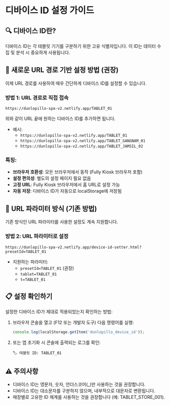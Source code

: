 # 디바이스 ID 설정 가이드

## 🔍 디바이스 ID란?

디바이스 ID는 각 테블릿 기기를 구분하기 위한 고유 식별자입니다. 이 ID는 데이터 수집 및 분석 시 중요하게 사용됩니다.

## 🚀 새로운 URL 경로 기반 설정 방법 (권장)

이제 URL 경로를 사용하여 매우 간단하게 디바이스 ID를 설정할 수 있습니다.

### 방법 1: URL 경로로 직접 접속

```
https://dunlopillo-spa-v2.netlify.app/TABLET_01
```

위와 같이 URL 끝에 원하는 디바이스 ID를 추가하면 됩니다.

- 예시:
  - `https://dunlopillo-spa-v2.netlify.app/TABLET_01`
  - `https://dunlopillo-spa-v2.netlify.app/TABLET_GANGNAM_01` 
  - `https://dunlopillo-spa-v2.netlify.app/TABLET_JAMSIL_02`

### 특징:
- **브라우저 호환성**: 모든 브라우저에서 동작 (Fully Kiosk 브라우저 포함)
- **설정 편의성**: 별도의 설정 페이지 필요 없음
- **고정 URL**: Fully Kiosk 브라우저에서 홈 URL로 설정 가능
- **자동 저장**: 디바이스 ID가 자동으로 localStorage에 저장됨

## 🔗 URL 파라미터 방식 (기존 방법)

기존 방식인 URL 파라미터를 사용한 설정도 계속 지원합니다.

### 방법 2: URL 파라미터로 설정

```
https://dunlopillo-spa-v2.netlify.app/device-id-setter.html?presetId=TABLET_01
```

- 지원하는 파라미터:
  - `presetId=TABLET_01` (권장)
  - `tablet=TABLET_01` 
  - `t=TABLET_01`

## 📋 설정 확인하기

설정한 디바이스 ID가 제대로 적용되었는지 확인하는 방법:

1. 브라우저 콘솔을 열고 (F12 또는 개발자 도구) 다음 명령어를 실행:
   ```javascript
   console.log(localStorage.getItem('dunlopillo_device_id'));
   ```

2. 또는 앱 초기화 시 콘솔에 출력되는 로그를 확인:
   ```
   🏷️ 테블릿 ID: TABLET_01
   ```

## ⚠️ 주의사항

- 디바이스 ID는 영문자, 숫자, 언더스코어(_)만 사용하는 것을 권장합니다.
- 디바이스 ID는 대소문자를 구분하지 않으며, 내부적으로 대문자로 변환됩니다.
- 매장별로 고유한 ID 체계를 사용하는 것을 권장합니다 (예: TABLET_STORE_001).
